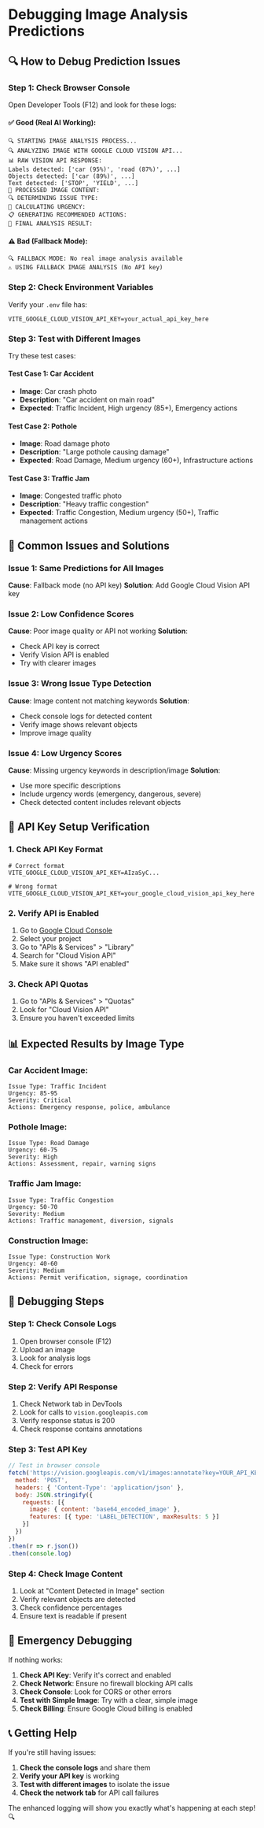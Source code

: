 # Debugging Image Analysis Predictions

## 🔍 **How to Debug Prediction Issues**

### **Step 1: Check Browser Console**
Open Developer Tools (F12) and look for these logs:

#### **✅ Good (Real AI Working):**
```
🔍 STARTING IMAGE ANALYSIS PROCESS...
🔍 ANALYZING IMAGE WITH GOOGLE CLOUD VISION API...
📊 RAW VISION API RESPONSE:
Labels detected: ['car (95%)', 'road (87%)', ...]
Objects detected: ['car (89%)', ...]
Text detected: ['STOP', 'YIELD', ...]
🎯 PROCESSED IMAGE CONTENT:
🔍 DETERMINING ISSUE TYPE:
🚨 CALCULATING URGENCY:
📋 GENERATING RECOMMENDED ACTIONS:
🎯 FINAL ANALYSIS RESULT:
```

#### **⚠️ Bad (Fallback Mode):**
```
🔍 FALLBACK MODE: No real image analysis available
⚠️ USING FALLBACK IMAGE ANALYSIS (No API key)
```

### **Step 2: Check Environment Variables**
Verify your `.env` file has:
```env
VITE_GOOGLE_CLOUD_VISION_API_KEY=your_actual_api_key_here
```

### **Step 3: Test with Different Images**
Try these test cases:

#### **Test Case 1: Car Accident**
- **Image**: Car crash photo
- **Description**: "Car accident on main road"
- **Expected**: Traffic Incident, High urgency (85+), Emergency actions

#### **Test Case 2: Pothole**
- **Image**: Road damage photo
- **Description**: "Large pothole causing damage"
- **Expected**: Road Damage, Medium urgency (60+), Infrastructure actions

#### **Test Case 3: Traffic Jam**
- **Image**: Congested traffic photo
- **Description**: "Heavy traffic congestion"
- **Expected**: Traffic Congestion, Medium urgency (50+), Traffic management actions

## 🎯 **Common Issues and Solutions**

### **Issue 1: Same Predictions for All Images**
**Cause**: Fallback mode (no API key)
**Solution**: Add Google Cloud Vision API key

### **Issue 2: Low Confidence Scores**
**Cause**: Poor image quality or API not working
**Solution**: 
- Check API key is correct
- Verify Vision API is enabled
- Try with clearer images

### **Issue 3: Wrong Issue Type Detection**
**Cause**: Image content not matching keywords
**Solution**: 
- Check console logs for detected content
- Verify image shows relevant objects
- Improve image quality

### **Issue 4: Low Urgency Scores**
**Cause**: Missing urgency keywords in description/image
**Solution**: 
- Use more specific descriptions
- Include urgency words (emergency, dangerous, severe)
- Check detected content includes relevant objects

## 🔧 **API Key Setup Verification**

### **1. Check API Key Format**
```env
# Correct format
VITE_GOOGLE_CLOUD_VISION_API_KEY=AIzaSyC...

# Wrong format
VITE_GOOGLE_CLOUD_VISION_API_KEY=your_google_cloud_vision_api_key_here
```

### **2. Verify API is Enabled**
1. Go to [Google Cloud Console](https://console.cloud.google.com/)
2. Select your project
3. Go to "APIs & Services" > "Library"
4. Search for "Cloud Vision API"
5. Make sure it shows "API enabled"

### **3. Check API Quotas**
1. Go to "APIs & Services" > "Quotas"
2. Look for "Cloud Vision API"
3. Ensure you haven't exceeded limits

## 📊 **Expected Results by Image Type**

### **Car Accident Image:**
```
Issue Type: Traffic Incident
Urgency: 85-95
Severity: Critical
Actions: Emergency response, police, ambulance
```

### **Pothole Image:**
```
Issue Type: Road Damage
Urgency: 60-75
Severity: High
Actions: Assessment, repair, warning signs
```

### **Traffic Jam Image:**
```
Issue Type: Traffic Congestion
Urgency: 50-70
Severity: Medium
Actions: Traffic management, diversion, signals
```

### **Construction Image:**
```
Issue Type: Construction Work
Urgency: 40-60
Severity: Medium
Actions: Permit verification, signage, coordination
```

## 🐛 **Debugging Steps**

### **Step 1: Check Console Logs**
1. Open browser console (F12)
2. Upload an image
3. Look for analysis logs
4. Check for errors

### **Step 2: Verify API Response**
1. Check Network tab in DevTools
2. Look for calls to `vision.googleapis.com`
3. Verify response status is 200
4. Check response contains annotations

### **Step 3: Test API Key**
```javascript
// Test in browser console
fetch('https://vision.googleapis.com/v1/images:annotate?key=YOUR_API_KEY', {
  method: 'POST',
  headers: { 'Content-Type': 'application/json' },
  body: JSON.stringify({
    requests: [{
      image: { content: 'base64_encoded_image' },
      features: [{ type: 'LABEL_DETECTION', maxResults: 5 }]
    }]
  })
})
.then(r => r.json())
.then(console.log)
```

### **Step 4: Check Image Content**
1. Look at "Content Detected in Image" section
2. Verify relevant objects are detected
3. Check confidence percentages
4. Ensure text is readable if present

## 🚨 **Emergency Debugging**

If nothing works:

1. **Check API Key**: Verify it's correct and enabled
2. **Check Network**: Ensure no firewall blocking API calls
3. **Check Console**: Look for CORS or other errors
4. **Test with Simple Image**: Try with a clear, simple image
5. **Check Billing**: Ensure Google Cloud billing is enabled

## 📞 **Getting Help**

If you're still having issues:

1. **Check the console logs** and share them
2. **Verify your API key** is working
3. **Test with different images** to isolate the issue
4. **Check the network tab** for API call failures

The enhanced logging will show you exactly what's happening at each step! 🔍 